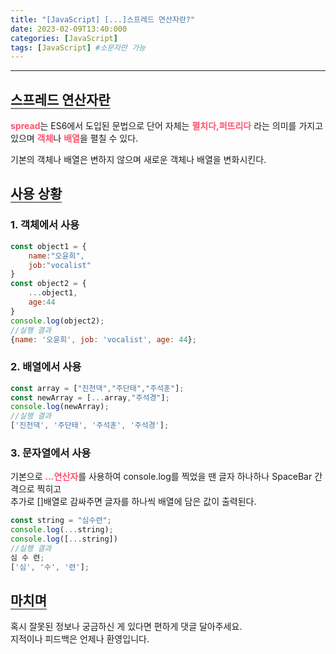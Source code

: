 ```yaml
---
title: "[JavaScript] [...]스프레드 연산자란?"
date: 2023-02-09T13:40:000
categories: [JavaScript]
tags: [JavaScript] #소문자만 가능
---
```


***
## <b style="border-bottom:2px solid gray">스프레드 연산자란</b>
<p><b style="color:#ff526f">spread</b>는 ES6에서 도입된 문법으로 단어 자체는 <b style="color:#ff526f">펼치다,퍼뜨리다</b> 라는 의미를 가지고 있으며 <b style="color:#ff526f">객체</b>나 <b style="color:#ff526f">배열</b>을 펼칠 수 있다.</p>
<span>기본의 객체나 배열은 변하지 않으며 새로운 객체나 배열을 변화시킨다.</span>

## <b style="border-bottom:2px solid gray">사용 상황</b>
### <b>1. 객체에서 사용</b>
>
```javascript
const object1 = {
    name:"오윤희",
    job:"vocalist"
}
const object2 = {
    ...object1,
    age:44
}
console.log(object2);
//실행 결과
{name: '오윤희', job: 'vocalist', age: 44};
```

### <b>2. 배열에서 사용</b>
>
```javascript
const array = ["진천댁","주단태","주석훈"];
const newArray = [...array,"주석경"];
console.log(newArray);
//실행 결과
['진천댁', '주단태', '주석훈', '주석경'];
```

### <b>3. 문자열에서 사용</b>
<span>기본으로 <b style="color:#ff526f">...연산자</b>를 사용하여 console.log를 찍었을 땐 글자 하나하나 SpaceBar 간격으로 찍히고</span><br/>
<span>추가로 []배열로 감싸주면 글자를 하나씩 배열에 담은 값이 출력된다.</span>

>
```javascript
const string = "심수련";
console.log(...string);
console.log([...string])
//실행 결과
심 수 련;
['심', '수', '련'];
```

## <b style="border-bottom:2px solid gray"><b>마치며</b></b>
<P>혹시 잘못된 정보나 궁금하신 게 있다면 편하게 댓글 달아주세요.<br/>
지적이나 피드백은 언제나 환영입니다.</p>


